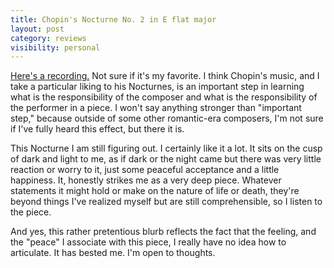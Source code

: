 ```yaml
---
title: Chopin's Nocturne No. 2 in E flat major
layout: post
category: reviews
visibility: personal
---
```


[Here's a recording.](http://grooveshark.com/s/Nocturne+No+2+Op+9+E+Flat/2LRoRe?src=5) Not sure if it's my favorite. I think Chopin's music, and I take a particular liking to his Nocturnes, is an important step in learning what is the responsibility of the composer and what is the responsibility of the performer in a piece.  I won't say anything stronger than "important step," because outside of some other romantic-era composers, I'm not sure if I've fully heard this effect, but there it is.

This Nocturne I am still figuring out. I certainly like it a lot. It sits on the cusp of dark and light to me, as if dark or the night came but there was very little reaction or worry to it, just some peaceful acceptance and a little happiness. It, honestly strikes me as a very deep piece. Whatever statements it might hold or make on the nature of life or death, they're beyond things I've realized myself but are still comprehensible, so I listen to the piece.

And yes, this rather pretentious blurb reflects the fact that the feeling, and the "peace" I associate with this piece, I really have no idea how to articulate. It has bested me. I'm open to thoughts.
